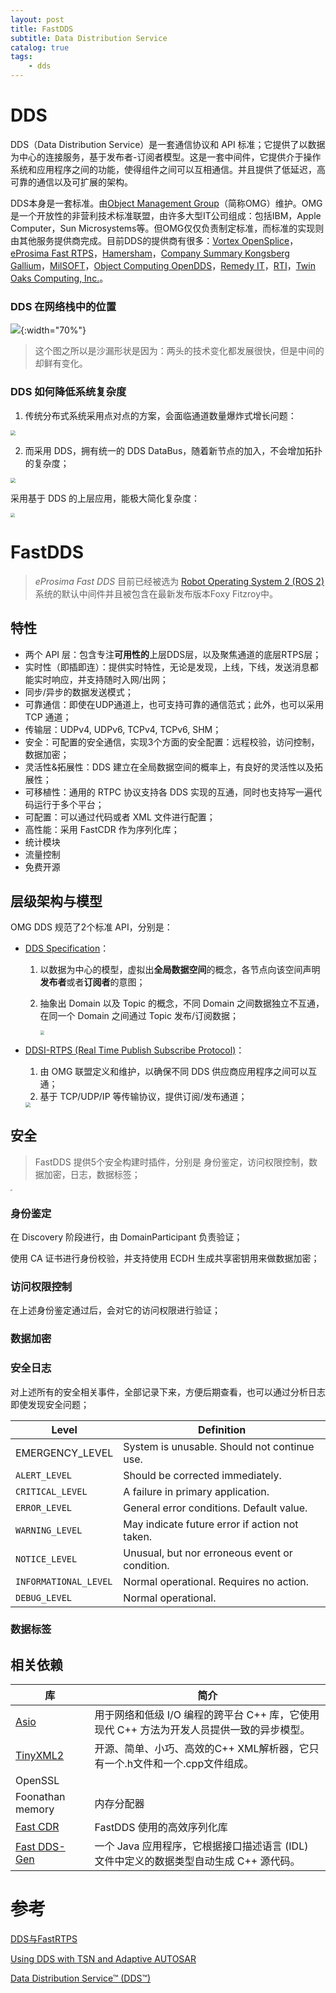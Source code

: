 ```yaml
---
layout: post
title: FastDDS
subtitle: Data Distribution Service
catalog: true
tags:
    - dds
---
```


# DDS

DDS（Data Distribution Service）是一套通信协议和 API 标准；它提供了以数据为中心的连接服务，基于发布者-订阅者模型。这是一套中间件，它提供介于操作系统和应用程序之间的功能，使得组件之间可以互相通信。并且提供了低延迟，高可靠的通信以及可扩展的架构。

DDS本身是一套标准。由[Object Management Group](https://www.omg.org/)（简称OMG）维护。OMG是一个开放性的非营利技术标准联盟，由许多大型IT公司组成：包括IBM，Apple Computer，Sun Microsystems等。但OMG仅仅负责制定标准，而标准的实现则由其他服务提供商完成。目前DDS的提供商有很多：[Vortex OpenSplice](https://www.adlinktech.com/en/vortex-opensplice-data-distribution-service.aspx)，[eProsima Fast RTPS](http://www.eprosima.com/)，[Hamersham](https://hamersham.com/)，[Company Summary Kongsberg Gallium](http://www.kongsberggallium.com/)，[MilSOFT](http://dds.milsoft.com.tr/en/dds-home.php)，[Object Computing OpenDDS](https://objectcomputing.com/products/opendds)，[Remedy IT](http://www.remedy.nl/)，[RTI](http://www.rti.com/)，[Twin Oaks Computing, Inc.](http://www.twinoakscomputing.com/)。

### DDS 在网络栈中的位置

![](/img/posts/dds/dds_hierarchy.png){:width="70%"}

> 这个图之所以是沙漏形状是因为：两头的技术变化都发展很快，但是中间的却鲜有变化。

### DDS 如何降低系统复杂度

1. 传统分布式系统采用点对点的方案，会面临通道数量爆炸式增长问题：

<img src="/img/posts/dds/traditioan.png" style="zoom:50%;" />

2. 而采用 DDS，拥有统一的 DDS DataBus，随着新节点的加入，不会增加拓扑的复杂度；

<img src="/img/posts/dds/dds_arch.png" style="zoom:50%;" />

采用基于 DDS 的上层应用，能极大简化复杂度：

<img src="/img/posts/dds/complex.png" style="zoom:45.33%;" />

# FastDDS

> *eProsima Fast DDS* 目前已经被选为 [Robot Operating System 2 (ROS 2)](https://index.ros.org/doc/ros2/) 系统的默认中间件并且被包含在最新发布版本Foxy Fitzroy中。

## 特性

* 两个 API 层：包含专注**可用性的**上层DDS层，以及聚焦通道的底层RTPS层；
* 实时性（即插即连）：提供实时特性，无论是发现，上线，下线，发送消息都能实时响应，并支持随时入网/出网；
* 同步/异步的数据发送模式；
* 可靠通信：即使在UDP通道上，也可支持可靠的通信范式；此外，也可以采用 TCP 通道；
* 传输层：UDPv4, UDPv6, TCPv4, TCPv6, SHM；
* 安全：可配置的安全通信，实现3个方面的安全配置：远程校验，访问控制，数据加密；
* 灵活性&拓展性：DDS 建立在全局数据空间的概率上，有良好的灵活性以及拓展性；
* 可移植性：通用的 RTPC 协议支持各 DDS 实现的互通，同时也支持写一遍代码运行于多个平台；
* 可配置：可以通过代码或者 XML 文件进行配置；
* 高性能：采用 FastCDR 作为序列化库；
* 统计模块
* 流量控制
* 免费开源


## 层级架构与模型

OMG DDS 规范了2个标准 API，分别是：

* [DDS Specification](https://www.omg.org/spec/DDS/)：

  1. 以数据为中心的模型，虚拟出**全局数据空间**的概念，各节点向该空间声明**发布者**或者**订阅者**的意图；

  2. 抽象出 Domain 以及 Topic 的概念，不同 Domain 之间数据独立不互通，在同一个 Domain 之间通过 Topic 发布/订阅数据；

     <img src="/img/posts/dds/DDS_concept.png" style="zoom:40%;" />

* [DDSI-RTPS (Real Time Publish Subscribe Protocol)](https://www.omg.org/spec/DDSI-RTPS/About-DDSI-RTPS/)：

  1. 由 OMG 联盟定义和维护，以确保不同 DDS 供应商应用程序之间可以互通；
  2. 基于 TCP/UDP/IP 等传输协议，提供订阅/发布通道；

  <img src="/img/posts/dds/spec.png" style="zoom:50%;" />



## 安全

> FastDDS 提供5个安全构建时插件，分别是 身份鉴定，访问权限控制，数据加密，日志，数据标签；

<img src="/img/posts/dds/security.png" style="zoom:20%;" />

### 身份鉴定

在 Discovery 阶段进行，由 DomainParticipant 负责验证；

使用 CA 证书进行身份校验，并支持使用 ECDH 生成共享密钥用来做数据加密；

### 访问权限控制

在上述身份鉴定通过后，会对它的访问权限进行验证；

### 数据加密

### 安全日志

对上述所有的安全相关事件，全部记录下来，方便后期查看，也可以通过分析日志即使发现安全问题；

| Level                 | Definition                                     |
| --------------------- | ---------------------------------------------- |
| EMERGENCY_LEVEL       | System is unusable. Should not continue use.   |
| `ALERT_LEVEL`         | Should be corrected immediately.               |
| `CRITICAL_LEVEL`      | A failure in primary application.              |
| `ERROR_LEVEL`         | General error conditions. Default value.       |
| `WARNING_LEVEL`       | May indicate future error if action not taken. |
| `NOTICE_LEVEL`        | Unusual, but nor erroneous event or condition. |
| `INFORMATIONAL_LEVEL` | Normal operational. Requires no action.        |
| `DEBUG_LEVEL`         | Normal operational.                            |



### 数据标签





## 相关依赖

| 库                                                           | 简介                                                         |
| ------------------------------------------------------------ | ------------------------------------------------------------ |
| [Asio](http://think-async.com/Asio/)                         | 用于网络和低级 I/O 编程的跨平台 C++ 库，它使用现代 C++ 方法为开发人员提供一致的异步模型。 |
| [TinyXML2](https://github.com/leethomason/tinyxml2)          | 开源、简单、小巧、高效的C++ XML解析器，它只有一个.h文件和一个.cpp文件组成。 |
| OpenSSL                                                      |                                                              |
| Foonathan memory                                             | 内存分配器                                                   |
| [Fast CDR](https://github.com/eProsima/Fast-CDR)             | FastDDS 使用的高效序列化库                                   |
| [Fast DDS-Gen ](https://fast-dds.docs.eprosima.com/en/latest/fastddsgen/introduction/introduction.html) | 一个 Java 应用程序，它根据接口描述语言 (IDL) 文件中定义的数据类型自动生成 C++ 源代码。 |

# 参考

[DDS与FastRTPS](https://paul.pub/dds-and-fastrtps/)

[Using DDS with TSN and Adaptive AUTOSAR](https://www.ieee802.org/1/files/public/docs2018/dg-leigh-autosar-dds-tsn-use-case-1218-v02.pdf)

[Data Distribution Service™ (DDS™)](https://www.bilibili.com/video/BV12z4y167w2)
